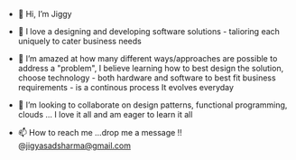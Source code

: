 - 👋 Hi, I’m Jiggy 

- 👀 I love a designing and developing software solutions - talioring each uniquely to cater business needs

- 🌱 I’m amazed at how many different ways/approaches are possible to address a "problem", 
      I believe learning how to best design the solution, choose technology - both hardware and software to best fit business requirements - is a continous process
      It evolves everyday

- 💞️ I’m looking to collaborate on design patterns, functional programming, clouds ... I love it all and am eager to learn it all

- 📫 How to reach me ...drop me a message !! @jigyasadsharma@gmail.com 

<!---
jigC/jigC is a ✨ special ✨ repository because its `README.md` (this file) appears on your GitHub profile.
You can click the Preview link to take a look at your changes.
--->
